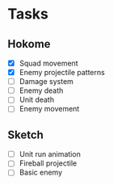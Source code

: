 # Tasks

## Hokome

- [x] Squad movement
- [x] Enemy projectile patterns
- [ ] Damage system
- [ ] Enemy death
- [ ] Unit death
- [ ] Enemy movement

## Sketch

- [ ] Unit run animation
- [ ] Fireball projectile
- [ ] Basic enemy